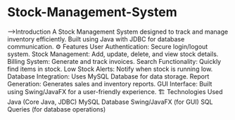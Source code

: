 # Stock-Management-System

-->Introduction A Stock Management System designed to track and manage inventory efficiently. Built using Java with JDBC for database communication. ⚙️ Features User Authentication: Secure login/logout system. Stock Management: Add, update, delete, and view stock details. Billing System: Generate and track invoices. Search Functionality: Quickly find items in stock. Low Stock Alerts: Notify when stock is running low. Database Integration: Uses MySQL Database for data storage. Report Generation: Generates sales and inventory reports. GUI Interface: Built using Swing/JavaFX for a user-friendly experience. 🏗️ Technologies Used Java (Core Java, JDBC) MySQL Database Swing/JavaFX (for GUI) SQL Queries (for database operations)
